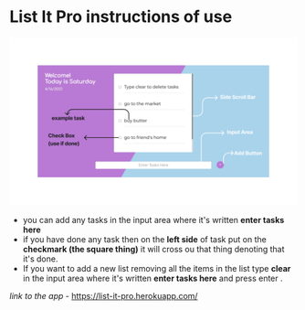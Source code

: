 # **List It Pro instructions of use**

![Image](instructions.png)

 - you can add any tasks in the input area where it's written **enter tasks here**
 - if you have done any task then on the **left side** of task put on the **checkmark (the square thing)** it will cross ou that thing denoting that it's done.
 - If you want to add a new list removing all the items in the list type **clear** in the input area where it's written **enter tasks here** and press enter .

*link to the app* - <https://list-it-pro.herokuapp.com/>

